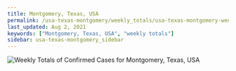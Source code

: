 ```yaml
---
title: Montgomery, Texas, USA
permalink: /usa-texas-montgomery/weekly_totals/usa-texas-montgomery-weekly_totals.html
last_updated: Aug 2, 2021
keywords: ["Montgomery, Texas, USA", "weekly totals"]
sidebar: usa-texas-montgomery_sidebar
---
```


![Weekly Totals of Confirmed Cases for Montgomery, Texas, USA](/covid_tracker/images/graphs/usa-texas-montgomery-weekly_totals_graph.png)
